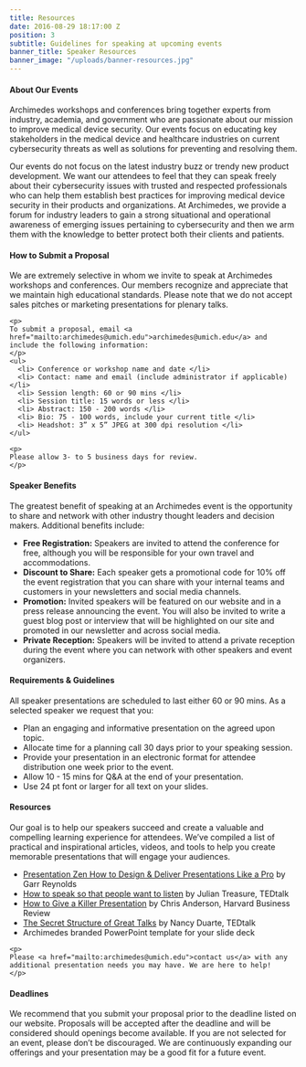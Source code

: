 ```yaml
---
title: Resources
date: 2016-08-29 18:17:00 Z
position: 3
subtitle: Guidelines for speaking at upcoming events
banner_title: Speaker Resources
banner_image: "/uploads/banner-resources.jpg"
---
```


<div class="row">
  <div class="col-sm-6 Content">
    <h4 class="Home-title">About Our Events</h4>
    <p>
    Archimedes workshops and conferences bring together experts from industry, academia, and government who are passionate about our mission to improve medical device security. Our events focus on educating key stakeholders in the medical device and healthcare industries on current cybersecurity threats as well as solutions for preventing and resolving them.
    </p>
    <p>
    Our events do not focus on the latest industry buzz or trendy new product development. We want our attendees to feel that they can speak freely about their cybersecurity issues with trusted and respected professionals who can help them establish best practices for improving medical device security in their products and organizations. At Archimedes, we provide a forum for industry leaders to gain a strong situational and operational awareness of emerging issues pertaining to cybersecurity and then we arm them with the knowledge to better protect both their clients and patients.
    </p>
  </div>
  <div class="col-sm-6 Content">
    <h4 class="Home-title">How to Submit a Proposal</h4>
    <p>
    We are extremely selective in whom we invite to speak at Archimedes workshops and conferences. Our members recognize and appreciate that we maintain high educational standards. Please note that we do not accept sales pitches or marketing presentations for plenary talks.
    </p>

    <p>
    To submit a proposal, email <a href="mailto:archimedes@umich.edu">archimedes@umich.edu</a> and include the following information:
    </p>
    <ul>
      <li> Conference or workshop name and date </li>
      <li> Contact: name and email (include administrator if applicable) </li>
      <li> Session length: 60 or 90 mins </li>
      <li> Session title: 15 words or less </li>
      <li> Abstract: 150 - 200 words </li>
      <li> Bio: 75 - 100 words, include your current title </li>
      <li> Headshot: 3” x 5” JPEG at 300 dpi resolution </li>
    </ul>

    <p>
    Please allow 3- to 5 business days for review.
    </p>
  </div>
</div>

<div class="row">
  <div class="col-sm-6 Content">
    <h4 class="Home-title">Speaker Benefits </h4>
    <p>
    The greatest benefit of speaking at an Archimedes event is the opportunity to share and network with other industry thought leaders and decision makers. Additional benefits include:
    </p>
    <ul>
      <li>
      <strong>Free Registration:</strong> Speakers are invited to attend the conference for free, although you will be responsible for your own travel and accommodations.
      </li>
      <li>
      <strong>Discount to Share:</strong> Each speaker gets a promotional code for 10% off the event registration that you can share with your internal teams and customers in your newsletters and social media channels.
      </li>
      <li>
      <strong>Promotion:</strong> Invited speakers will be featured on our website and in a press release announcing the event. You will also be invited to write a guest blog post or interview that will be highlighted on our site and promoted in our newsletter and across social media.
      </li>
      <li>
      <strong>Private Reception:</strong> Speakers will be invited to attend a private reception during the event where you can network with other speakers and event organizers.
      </li>
    </ul>
  </div>
  <div class="col-sm-6 Content">
    <h4 class="Home-title">Requirements & Guidelines</h4>
    <p>
    All speaker presentations are scheduled to last either 60 or 90 mins. As a selected speaker we request that you:
    </p>
    <ul>
      <li> Plan an engaging and informative presentation on the agreed upon topic. </li>
      <li> Allocate time for a planning call 30 days prior to your speaking session. </li>
      <li> Provide your presentation in an electronic format for attendee distribution one week prior to the event. </li>
      <li> Allow 10 - 15 mins for Q&A at the end of your presentation. </li>
      <li> Use 24 pt font or larger for all text on your slides. </li>
    </ul>
  </div>
</div>
<div class="row">
  <div class="col-sm-6 Content">
    <h4 class="Home-title">Resources</h4>
    <p>
    Our goal is to help our speakers succeed and create a valuable and compelling learning experience for attendees. We’ve compiled a list of practical and inspirational articles, videos, and tools to help you create memorable presentations that will engage your audiences.
    </p>
    <ul>
      <li>
      <a href="http://www.garrreynolds.com/Presentation/pdf/presentation_tips.pdf">Presentation Zen How to Design & Deliver Presentations Like a Pro</a> by Garr Reynolds
      </li>
      <li>
      <a href="https://www.youtube.com/watch?v=eIho2S0ZahI">How to speak so that people want to listen</a> by Julian Treasure, TEDtalk
      </li>
      <li>
      <a href="https://hbr.org/2013/06/how-to-give-a-killer-presentation">How to Give a Killer Presentation</a> by Chris Anderson, Harvard Business Review
      </li>
      <li>
      <a href="https://www.ted.com/talks/nancy_duarte_the_secret_structure_of_great_talks">The Secret Structure of Great Talks</a> by Nancy Duarte, TEDtalk
      </li>
      <li>
      Archimedes branded PowerPoint template for your slide deck
      </li>
    </ul>

    <p>
    Please <a href="mailto:archimedes@umich.edu">contact us</a> with any additional presentation needs you may have. We are here to help!
    </p>
  </div>
  <div class="col-sm-6 Content">
    <h4 class="Home-title">Deadlines</h4>
    <p>
    We recommend that you submit your proposal prior to the deadline listed on our website. Proposals will be accepted after the deadline and will be considered should openings become available. If you are not selected for an event, please don’t be discouraged. We are continuously expanding our offerings and your presentation may be a good fit for a future event.
    </p>
  </div>
</div>
